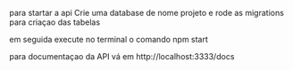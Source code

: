 para startar a api Crie uma database de nome projeto e rode as migrations para criaçao das tabelas

em seguida execute no terminal o comando npm start


para documentaçao da API vá em http://localhost:3333/docs
